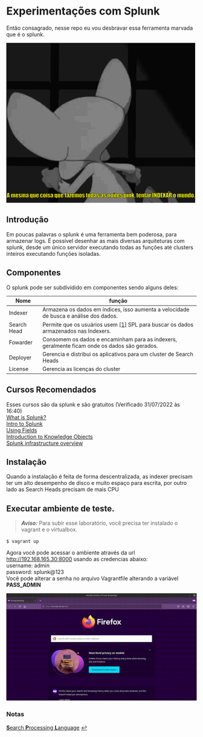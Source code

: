 # Experimentações com Splunk

Então consagrado, nesse repo eu vou desbravar essa ferramenta marvada que é o splunk.

![](/static/pink.gif)

## Introdução

Em poucas palavras o splunk é uma ferramenta bem poderosa, para armazenar logs. É possível desenhar as mais diversas arquiteturas com splunk, desde um único servidor executando todas as funções até clusters inteiros executando funções isoladas.


## Componentes
O splunk pode ser subdividido em componentes sendo alguns deles:

Nome | função
---|---
Indexer| Armazena os dados em índices, isso aumenta a velocidade de busca e análise dos dados.
Search Head| Permite que os usuários usem <span id="a1">[[1]](#f1)</span> SPL para buscar os dados armazenados nas Indexers.
Fowarder| Consomem os dados e encaminham para as indexers, geralmente ficam onde os dados são gerados.
Deployer| Gerencia e distribui os aplicativos para um cluster de Search Heads
License| Gerencia as licenças do cluster

## Cursos Recomendados
Esses cursos são da splunk e são gratuitos (Verificado 31/07/2022 às 16:40)  
[What is Splunk?](https://education.splunk.com/course/what-is-splunk)  
[Intro to Splunk](https://education.splunk.com/course/intro-to-splunk-elearning)  
[Using Fields](https://education.splunk.com/course/using-fields)  
[Introduction to Knowledge Objects](https://education.splunk.com/course/intro-to-knowledge-objects-elearning)  
[Splunk infrastructure overview](https://education.splunk.com/course/splunk-infrastructure-overview)

## Instalação

Quando a instalação é feita de forma descentralizada, as indexer precisam ter um alto desempenho de disco e muito espaço para escrita, por outro lado as Search Heads precisam de mais CPU

## Executar ambiente de teste. 
> **_Aviso:_**  Para subir esse laboratório, você precisa ter instalado o vagrant e o virtualbox.

```shell
$ vagrant up
```
Agora você pode acessar o ambiente através da url http://192.168.165.30:8000 usando as credencias abaixo:  
username: admin  
password: splunk@123  
Você pode alterar a senha no arquivo Vagrantfile alterando a variável **PASS_ADMIN**

![](/static/acesso.gif)

### Notas  
<span id="f1"></span> [**S**earch **P**rocessing **L**anguage](https://docs.splunk.com/Documentation/Splunk/latest/Search/Aboutthesearchlanguage) [$\hookleftarrow$](#a1)